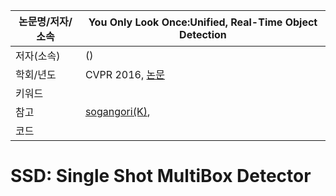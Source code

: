 |논문명/저자/소속|You Only Look Once:Unified, Real-Time Object Detection|
|-|-|
|저자(소속)|()|
|학회/년도|CVPR 2016, [논문]()|
|키워드||
|참고|[sogangori(K)](http://blog.naver.com/sogangori/221007697796), |
|코드| |


# SSD: Single Shot MultiBox Detector
